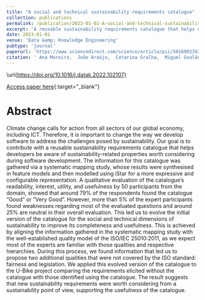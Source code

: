 ```yaml
---
title: "A social and technical sustainability requirements catalogue"
collection: publications
permalink: /publication/2023-01-01-A-social-and-technical-sustainability-requirements-catalogue
excerpt: 'A reusable sustainability requirements catalogue that helps developers be aware of sustainability-related properties worth considering during software development.'
date: 2023-01-01
venue: 'Data &amp; Knowledge Engineering'
pubtype: 'journal'
paperurl: 'https://www.sciencedirect.com/science/article/pii/S0169023X22000982'
citation: ' Ana Moreira,  João Araújo,  Catarina Gralha,  Miguel Goulão,  Isabel Brito,  Diogo Albuquerque, &quot;A social and technical sustainability requirements catalogue.&quot; Data &amp; Knowledge Engineering, vol 147, 2023.'
---
```

\url{https://doi.org/10.1016/j.datak.2022.102107}

[Access paper here](https://www.sciencedirect.com/science/article/pii/S0169023X22000982){:target="_blank"}

# Abstract

Climate change calls for action from all sectors of our global economy, including ICT. Therefore, it is important to change the way we develop software to address the challenges posed by sustainability. Our goal is to contribute with a reusable sustainability requirements catalogue that helps developers be aware of sustainability-related properties worth considering during software development. The information for this catalogue was gathered via a systematic mapping study, whose results were synthesised in feature models and then modelled using iStar for a more expressive and configurable representation. A qualitative evaluation of the catalogue’s readability, interest, utility, and usefulness by 50 participants from the domain, showed that around 79% of the respondents found the catalogue “Good” or “Very Good”. However, more than 5% of the expert participants found weaknesses regarding most of the evaluated questions and around 25% are neutral in their overall evaluation. This led us to evolve the initial version of the catalogue for the social and technical dimensions of sustainability to improve its completeness and usefulness. This is achieved by aligning the information gathered in the systematic mapping study with the well-established quality model of the ISO/IEC 25010:2011, as we expect most of the experts are familiar with those qualities and respective hierarchies. During this process, we found information that led us to propose two additional qualities that were not covered by the ISO standard: fairness and legislation. We applied this evolved version of the catalogue to the U-Bike project comparing the requirements elicited without the catalogue with those identified using the catalogue. The result suggests that new sustainability requirements were worth considering from a sustainability point of view, supporting the usefulness of the catalogue.
